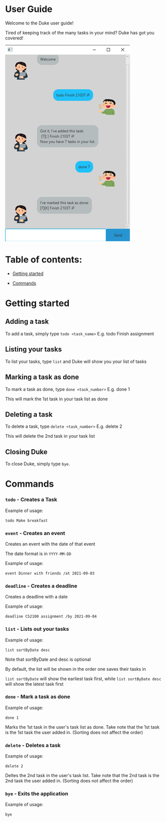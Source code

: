 # User Guide

Welcome to the Duke user guide!

Tired of keeping track of the many tasks in your mind? Duke has got you covered!

![Duke](https://github.com/cedricongjh/ip/blob/master/docs/Ui.png)

# Table of contents:

- [Getting started](#getting-started)

- [Commands](#commands)

# Getting started

## Adding a task

To add a task, simply type `todo <task_name>` E.g. todo Finish assignment

## Listing your tasks

To list your tasks, type `list` and Duke will show you your list of tasks

## Marking a task as done

To mark a task as done, type `done <task_number>` E.g. done 1 

This will mark the 1st task in your task list as done

## Deleting a task

To delete a task, type `delete <task_number>` E.g. delete 2

This will delete the 2nd task in your task list

## Closing Duke

To close Duke, simply type `bye`.

# Commands

### `todo` - Creates a Task

Example of usage: 

`todo Make breakfast`

### `event` - Creates an event

Creates an event with the date of that event

The date format is in `YYYY-MM-DD`

Example of usage: 

`event Dinner with friends /at 2021-09-03`

### `deadline` - Creates a deadline

Creates a deadline with a date

Example of usage: 

`deadline CS2100 assignment /by 2021-09-04`

### `list` - Lists out your tasks

Example of usage: 

`list sortByDate desc`

Note that sortByDate and desc is optional

By default, the list will be shown in the order one saves their tasks in

`list sortByDate` will show the earliest task first, while `list sortByDate desc` will show the latest task first

### `done` - Mark a task as done

Example of usage: 

`done 1`

Marks the 1st task in the user's task list as done. Take note that the 1st task is the 1st task the user added in. (Sorting does not affect the order)

### `delete` - Deletes a task

Example of usage: 

`delete 2`

Deltes the 2nd task in the user's task list. Take note that the 2nd task is the 2nd task the user added in. (Sorting does not affect the order)

### `bye` - Exits the application

Example of usage: 

`bye`
